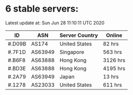 # 6 stable servers:

Latest update at: Sun Jun 28 11:10:11 UTC 2020

| ID | ASN | Server Country | Online |
| -- | --- | -------------- | ------ |
| #.D09B | AS174 | United States | 82 hrs |
| #.7F1D | AS63949 | Singapore | 563 hrs |
| #.B6F8 | AS63888 | Hong Kong | 3126 hrs |
| #.BD3E | AS63888 | Hong Kong | 4195 hrs |
| #.2A79 | AS63949 | Japan | 13 hrs |
| #.1278 | AS23033 | United States | 611 hrs |

